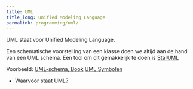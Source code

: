 ```yaml
---
title: UML
title_long: Unified Modeling Language
permalink: programming/uml/
---
```


UML staat voor Unified Modeling Language.

Een schematische voorstelling van een klasse doen we altijd aan de hand van een UML schema.
Een tool om dit gemakkelijk te doen is [StarUML](http://staruml.io)

Voorbeeld:
[UML-schema, Book](https://i.stack.imgur.com/vCgMF.png)
[UML Symbolen](http://www.conceptdraw.com/How-To-Guide/picture/Design-elements-UML-class-diagrams.png)

- Waarvoor staat UML?